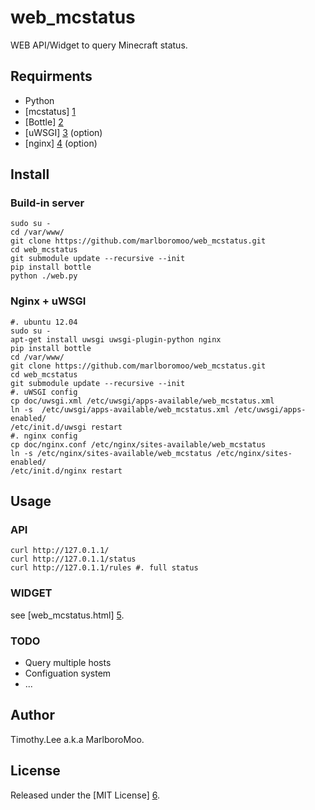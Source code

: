# web_mcstatus

WEB API/Widget to query Minecraft status.

## Requirments 
 - Python
 - [mcstatus] [1]
 - [Bottle] [2]
 - [uWSGI] [3] (option)
 - [nginx] [4] (option)
                                                                                
## Install

### Build-in server
```
sudo su -
cd /var/www/
git clone https://github.com/marlboromoo/web_mcstatus.git
cd web_mcstatus
git submodule update --recursive --init
pip install bottle
python ./web.py
```

### Nginx + uWSGI
```
#. ubuntu 12.04
sudo su -
apt-get install uwsgi uwsgi-plugin-python nginx 
pip install bottle
cd /var/www/
git clone https://github.com/marlboromoo/web_mcstatus.git
cd web_mcstatus 
git submodule update --recursive --init
#. uWSGI config
cp doc/uwsgi.xml /etc/uwsgi/apps-available/web_mcstatus.xml
ln -s  /etc/uwsgi/apps-available/web_mcstatus.xml /etc/uwsgi/apps-enabled/
/etc/init.d/uwsgi restart
#. nginx config
cp doc/nginx.conf /etc/nginx/sites-available/web_mcstatus
ln -s /etc/nginx/sites-available/web_mcstatus /etc/nginx/sites-enabled/
/etc/init.d/nginx restart
```

## Usage
### API
```
curl http://127.0.1.1/ 
curl http://127.0.1.1/status 
curl http://127.0.1.1/rules #. full status
```
### WIDGET
see [web_mcstatus.html] [5].

### TODO
 - Query multiple hosts
 - Configuation system
 - ...

## Author                                                                       
Timothy.Lee a.k.a MarlboroMoo.                                                  
                                                                                
## License                                                                      
Released under the [MIT License] [6].                                           
                                                                                
  [1]: https://github.com/Dinnerbone/mcstatus "mcstatus"
  [2]: http://bottlepy.org "Bottle"
  [3]: http://projects.unbit.it/uwsgi/ "uWSGI"
  [4]: http://nginx.org/ "Nginx"
  [5]: https://github.com/marlboromoo/web_mcstatus/blob/master/doc/web_mcstatus.html "web_mcstatus.html"
  [6]: http://opensource.org/licenses/MIT "MIT License"

